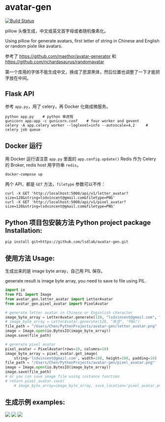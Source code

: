# avatar-gen

[![Build Status](https://travis-ci.org/lsdlab/avatar-gen.svg?branch=master)](https://travis-ci.org/lsdlab/avatar-gen)

pillow 头像生成，中文或英文首字母或者随机像素化。

Using pillow for generate avatars, first letter of string in Chinese and English or random pixle like avatars.

参考了 https://github.com/maethor/avatar-generator 和 https://github.com/richardasaurus/randomavatar

第一个库用的字体不能生成中文，换成了思源黑体，然后位置也调整了一下才能把字放在中间。


## Flask API

参考 `app.py`，用了 celery，再 Docker 化做成微服务。

``` shell
python app.py    # python 单进程
gunicorn app:app -c gunicorn.conf    # four worker and gevent
celery -A app.celery worker --loglevel=info --autoscale=4,2     # celery job queue
```

## Docker 运行

用 Docker 运行请注意 `app.py` 里面的 `app.config.update()` Redis 作为 Celery 的 Broker,
redis host 用字符串 `redis`。

``` shell
docker-compose up
```

两个 API，都是 `GET` 方法，`filetype` 参数可以不传：

``` shell
curl -X GET 'http://localhost:5000/api/v1/letter_avatar?size=128&string=lsdvincent@gmail.com&filetype=PNG'
curl -X GET 'http://localhost:5000/api/v1/pixel_avatar?size=128&string=lsdvincent@gmail.com&filetype=PNG'
```


## Python 项目包安装方法 Python project package Installation:

``` shell
pip install git+https://github.com/lsdlab/avatar-gen.git
```


## 使用方法 Usage:

生成出来的是 image byte array，自己用 PIL 保存。

generate result is image byte array, you need to save to file using PIL.

``` python
import io
from PIL import Image
from avatar_gen.letter_avatar import LetterAvatar
from avatar_gen.pixel_avatar import PixelAvatar

# generate letter avatar in Chinese or Enginlish character
image_byte_array = LetterAvatar.generate(128, "lsdvincent@gmail.com", "PNG")
# image_byte_array = LetterAvatar.generate(128, "陈坚", "PNG")
file_path = "/Users/Chen/PythonProjects/avatar-gen/letter_avatar.png"
image = Image.open(io.BytesIO(image_byte_array))
image.save(file_path)

# generate pixel avatar
pixel_avatar = PixelAvatar(rows=10, columns=10)
image_byte_array = pixel_avatar.get_image(
    string='lsdvincent@gmail.com', width=108, height=108, padding=10)
file_path = "/Users/Chen/PythonProjects/avatar-gen/pixel_avatar.png"
image = Image.open(io.BytesIO(image_byte_array))
image.save(file_path)
# or you can save image file using instance function
# return pixel_avatar.save(
    # image_byte_array=image_byte_array, save_location='pixel_avatar.png')
```


## 生成示例 examples:

![](http://breakwire.oss-cn-shanghai.aliyuncs.com/letter_avatar.png)
![](http://breakwire.oss-cn-shanghai.aliyuncs.com/letter_avatar_1.png)
![](http://breakwire.oss-cn-shanghai.aliyuncs.com/pixel_avatar.png)

